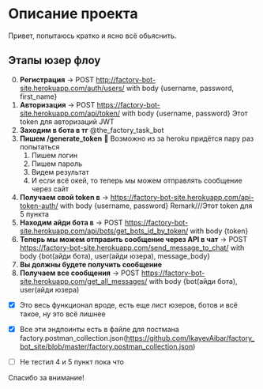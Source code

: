 # Описание проекта
Привет, попытаюсь кратко и ясно всё обьяснить.

## Этапы юзер флоу

0. **Регистрация** -> POST http://factory-bot-site.herokuapp.com/auth/users/  with body  {username, password, first_name}
1. **Авторизация** -> POST https://factory-bot-site.herokuapp.com/api/token/ with body  {username, password}  Этот token для авторизаций JWT
2. **Заходим в бота в тг** @the_factory_task_bot
3. **Пишем /generate_token**  :black_square_button: Возможно из за heroku придётся пару раз попытаться
    1. Пишем логин
    2. Пишем пароль
    3. Видем результат
    4. И если всё окей, то теперь мы можем отправлять сообщение через сайт
4. **Получаем свой token в**  -> https://factory-bot-site.herokuapp.com/api-token-auth/  with body  {username, password}  Remark///Этот token для 5 пункта
5. **Находим айди бота в**  -> POST https://factory-bot-site.herokuapp.com/api/bots/get_bots_id_by_token/   with body  {token}
6. **Теперь мы можем отправить сообщение через API в чат** -> POST https://factory-bot-site.herokuapp.com/send_message_to_chat/ with body  {bot(айди бота), user(айди юзера), message_body}
7. **Вы должны будете получить сообщение**
8. **Получаем все сообщения** -> POST https://factory-bot-site.herokuapp.com/get_all_messages/ with body  {bot(айди бота), user(айди юзера)

- [X] Это весь функционал вроде, есть еще лист юзеров, ботов и всё такое, ну это всё лишнее

- [X] Все эти эндпоинты есть в файле для постмана factory.postman_collection.json(https://github.com/IkayevAibar/factory_bot_site/blob/master/factory.postman_collection.json)

- [ ] Не тестил 4 и 5 пункт пока что

Спасибо за внимание!
